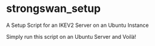 # strongswan_setup
A Setup Script for an IKEV2 Server on an Ubuntu Instance

Simply run this script on an Ubuntu Server and Voilà!
